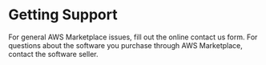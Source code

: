 # Getting Support<a name="buyer-support"></a>

 For general AWS Marketplace issues, fill out the online contact us form\. For questions about the software you purchase through AWS Marketplace, contact the software seller\. 